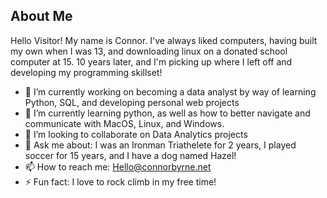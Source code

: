 ## About Me 
Hello Visitor! My name is Connor. I've always liked computers, having built my own when I was 13, and downloading linux on a donated school computer at 15. 10 years later, and I'm picking up where I left off and developing my programming skillset!

- 🔭 I’m currently working on becoming a data analyst by way of learning Python, SQL, and developing personal web projects
- 🌱 I’m currently learning python, as well as how to better navigate and communicate with MacOS, Linux, and Windows. 
- 👯 I’m looking to collaborate on Data Analytics projects
- 💬 Ask me about: I was an Ironman Triathelete for 2 years, I played soccer for 15 years, and I have a dog named Hazel!
- 📫 How to reach me: Hello@connorbyrne.net 
- ⚡ Fun fact: I love to rock climb in my free time!
